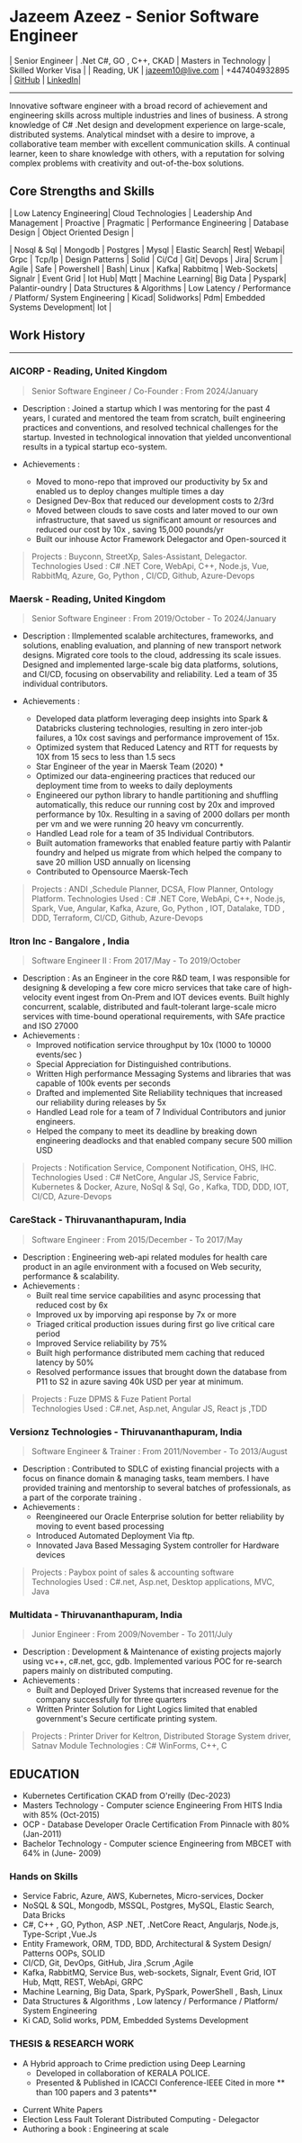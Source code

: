 # Jazeem Azeez - Senior Software Engineer
  | Senior Engineer | .Net C#, GO , C++, CKAD | Masters in Technology | Skilled Worker Visa |
  | Reading, UK | jazeem10@live.com | +447404932895 | [GitHub](https://github.com/jazeem-azeez/jazeem-azeez) | [LinkedIn](https://www.linkedin.com/in/jazeem-azeez/)| 

---
Innovative software engineer with a broad record of achievement and engineering skills across multiple industries and lines of business. A strong knowledge of C\# .Net design and development experience on large-scale, distributed systems. Analytical mindset with a desire to improve, a collaborative team member with excellent communication skills. A continual learner, keen to share knowledge with others, with a reputation for solving complex problems with creativity and out-of-the-box solutions.

## Core Strengths and Skills

| Low Latency Engineering| Cloud Technologies | Leadership And Management | Proactive | Pragmatic | Performance Engineering | Database Design | Object Oriented Design |

| Nosql \& Sql | Mongodb | Postgres | Mysql | Elastic Search| Rest| Webapi| Grpc | Tcp/Ip | Design Patterns | Solid | Ci/Cd | Git| Devops | Jira| Scrum | Agile | Safe | Powershell | Bash| Linux | Kafka| Rabbitmq | Web-Sockets| Signalr | Event Grid | Iot Hub| Mqtt | Machine Learning| Big Data | Pyspark| Palantir-oundry | Data Structures \& Algorithms | Low Latency / Performance / Platform/ System Engineering | Kicad| Solidworks| Pdm| Embedded Systems Development| Iot |
## Work History
---
### AICORP  - Reading, United Kingdom

> Senior Software Engineer / Co-Founder : From 2024/January

* Description : Joined a startup which I was mentoring for the past 4 years, I curated and mentored the team from scratch, built engineering practices and conventions, and resolved technical challenges for the startup. Invested in technological innovation that yielded unconventional results in a typical startup eco-system.     	

* Achievements :
  * Moved to mono-repo that improved our productivity by 5x and enabled us to deploy changes multiple times a day
  * Designed Dev-Box that reduced our development costs to 2/3rd
  * Moved between clouds to save costs and later moved to our own infrastructure, that saved us significant amount or resources and reduced our cost by 10x , saving 15,000 pounds/yr
  * Built our inhouse Actor Framework Delegactor and Open-sourced it

> Projects : Buyconn, StreetXp, Sales-Assistant, Delegactor.
> Technologies Used : C# .NET Core, WebApi, C++, Node.js,  Vue, RabbitMq, Azure, Go, Python ,  CI/CD, Github, Azure-Devops
### Maersk  - Reading, United Kingdom

> Senior Software Engineer : From 2019/October - To 2024/January

* Description : IImplemented scalable architectures, frameworks, and solutions, enabling evaluation, and planning of new transport network designs. Migrated core tools to the cloud, addressing its scale issues. Designed and implemented large-scale big data platforms, solutions, and CI/CD, focusing on observability and reliability. Led a team of 35 individual contributors.

* Achievements :
  * Developed data platform leveraging deep insights into Spark \& Databricks clustering technologies, resulting in zero inter-job failures, a 10x cost savings and performance improvement of 15x.
  * Optimized system that Reduced Latency and  RTT for requests by 10X from 15 secs to less than 1.5 secs
  * Star Engineer of the year in Maersk Team  (2020)  * 
  * Optimized our data-engineering practices that reduced our deployment time from to weeks to daily deployments
  * Engineered our python library to handle partitioning and shuffling automatically, this reduce our running cost by 20x and improved performance by 10x. Resulting in a saving of 2000 dollars per month per vm and we were running 20 heavy vm concurrently.
  * Handled Lead role for a team of 35 Individual Contributors.
  * Built automation frameworks that enabled feature partiy with Palantir foundry and helped us migrate from which helped the company to save 20 million USD annually on licensing 
  * Contributed to Opensource Maersk-Tech

> Projects : ANDI ,Schedule Planner, DCSA, Flow Planner, Ontology Platform.
> Technologies Used : C# .NET Core, WebApi, C++, Node.js,  Spark, Vue, Angular, Kafka, Azure, Go, Python , IOT, Datalake, TDD , DDD, Terraform, CI/CD, Github, Azure-Devops
### Itron Inc  - Bangalore , India

> Software Engineer II : From 2017/May - To 2019/October  

* Description : As an Engineer in the core R&D team, I was responsible for designing & developing a few core micro services that take care of high-velocity event ingest from On-Prem and IOT devices events. Built highly concurrent,  scalable, distributed and fault-tolerant large-scale micro services with time-bound operational requirements, with SAfe practice and ISO 27000
* Achievements :
  * Improved notification service throughput by 10x (1000 to 10000  events/sec )
  * Special Appreciation for Distinguished contributions.
  * Written High performance Messaging Systems and libraries that was capable of 100k events per seconds
  * Drafted and implemented Site Reliability techniques that increased our reliability during releases by 5x
  * Handled Lead role for a team of 7 Individual Contributors and junior engineers.
  * Helped the company to meet its deadline by breaking down engineering deadlocks and that enabled company secure 500 million USD

> Projects : Notification Service, Component Notification, OHS, IHC.  
> Technologies Used : C# NetCore, Angular JS, Service Fabric, Kubernetes & Docker, Azure, NoSql  & Sql, Go , Kafka, TDD, DDD, IOT, CI/CD, Azure-Devops
### CareStack  - Thiruvananthapuram, India

> Software Engineer : From  2015/December - To 2017/May

* Description : Engineering web-api related modules for health care product in an agile environment with a focused on Web security, performance & scalability.
* Achievements :
  * Built real time service capabilities and async processing that reduced cost by 6x
  * Improved ux  by imporving api response by 7x  or more
  * Triaged critical production issues during first go live critical care period
  * Improved Service reliability by 75%
  *  Built high performance distributed mem caching that reduced latency by 50%
  * Resolved performance issues that brought down the database from P11 to S2 in azure saving 40k USD per year at minimum.

> Projects : Fuze DPMS & Fuze Patient Portal  
> Technologies Used : C#.net, Asp.net, Angular  JS, React js  ,TDD
### Versionz Technologies  - Thiruvananthapuram, India

> Software Engineer & Trainer : From 2011/November - To 2013/August

* Description : Contributed to SDLC of existing financial projects with a focus on finance domain & managing tasks, team members. I have provided training and mentorship to several batches of professionals, as a part of the corporate training .
* Achievements :
  * Reengineered our Oracle Enterprise solution for better reliability by moving to event based processing
  * Introduced Automated Deployment Via ftp.
  * Innovated Java Based Messaging System controller for Hardware devices

> Projects : Paybox point of sales & accounting  software  
> Technologies Used : C#.net, Asp.net, Desktop applications, MVC, Java  
### Multidata  - Thiruvananthapuram, India

 > Junior Engineer :  From 2009/November - To  2011/July

* Description : Development & Maintenance of existing projects majorly using vc++, c#.net, gcc, gdb. Implemented various POC for re-search papers mainly on distributed computing.
* Achievements :
  * Built and Deployed Driver Systems that increased revenue for the company successfully for three quarters
  * Written Printer Solution for Light Logics limited that enabled government's Secure certificate printing system.

> Projects : Printer Driver for Keltron, Distributed Storage System driver, Satnav Module
> Technologies : C# WinForms, C++, C
## EDUCATION  

* Kubernetes Certification  CKAD from O'reilly (Dec-2023)
* Masters Technology - Computer science Engineering   From HITS India with 85%  (Oct-2015)  
* OCP - Database Developer   Oracle Certification   From Pinnacle with 80%  (Jan-2011)  
* Bachelor Technology - Computer science Engineering   from MBCET with 64% in  (June- 2009)
### Hands on Skills

* Service Fabric, Azure, AWS,  Kubernetes, Micro-services,  Docker  
* NoSQL & SQL, Mongodb,  MSSQL, Postgres, MySQL, Elastic Search,  Data Bricks  
* C#, C++ , GO, Python, ASP .NET, .NetCore  React, Angularjs, Node.js,  Type-Script ,Vue.Js 
* Entity Framework, ORM, TDD, BDD, Architectural & System Design/ Patterns OOPs, SOLID  
* CI/CD, Git, DevOps, GitHub,  Jira  ,Scrum ,Agile   
* Kafka, RabbitMQ, Service  Bus, web-sockets, Signalr,  Event Grid, IOT Hub, Mqtt, REST, WebApi, GRPC  
* Machine Learning, Big Data,  Spark, PySpark, PowerShell , Bash, Linux 
* Data Structures & Algorithms  , Low latency / Performance /  Platform/ System Engineering  
* Ki CAD, Solid works, PDM,  Embedded Systems Development
### THESIS & RESEARCH WORK  

* A Hybrid approach to Crime prediction using Deep Learning
  * Developed in collaboration of KERALA POLICE.
  * Presented & Published in ICACCI Conference-IEEE Cited in more ** than 100 papers and 3 patents**
-  Current White Papers
  - Election Less Fault Tolerant Distributed Computing - Delegactor
  - Authoring a book : Engineering at scale
